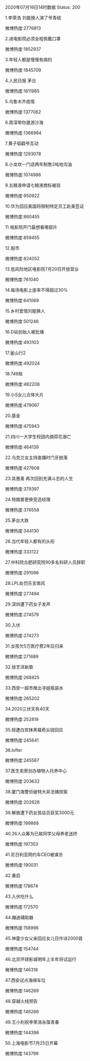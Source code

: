 2020年07月16日14时数据
Status: 200

1.李荣浩 刘能换人演了爷青结

微博热度:2776813

2.进电影院必须全程佩戴口罩

微博热度:1852937

3.年轻人都是慢慢有病的

微博热度:1845709

4.人民日报 茅台

微博热度:1611985

5.乌鲁木齐疫情

微博热度:1377062

6.周深带你遨游沙海

微博热度:1366984

7.黄子韬戳爷互动

微博热度:1293078

8.小龙坎一门店两年制售2吨地沟油

微博热度:1074986

9.五粮液申请七粮液商标被驳

微博热度:950922

10.华为回应美国将限制特定员工赴美签证

微博热度:860455

11.电影院开门最想看哪部片

微博热度:859455

12.股市

微博热度:824052

13.低风险地区电影院7月20日开放营业

微博热度:761040

14.每场电影上座率不得超过30%

微博热度:641069

15.乡村爱情刘能换人

微博热度:501246

16.D站创始人被批捕

微博热度:493103

17.釜山行2

微博热度:492024

18.749局

微博热度:482208

19.小S女儿合体大片

微博热度:479067

20.基金

微博热度:475943

21.四川一大学生校园内摘荷花溺亡

微博热度:464139

22.乌克兰女主持直播时门牙脱落

微博热度:427608

23.具惠善 再次回到充满斗志的人生

微博热度:379397

24.特朗普更换竞选经理

微博热度:376558

25.茅台大跌

微博热度:344130

26.当代年轻人都有的头衔

微博热度:333122

27.中科院合肥研究院90多名科研人员辞职

微博热度:291098

28.LPL处罚乐言南风

微博热度:277494

29.深圳遭下药女子发声

微博热度:274579

30.入伏

微博热度:274273

31.女孩欠5万医疗费2年后归来

微博热度:271689

32.徐艺洋新歌

微博热度:268825

33.西安一超市推出寻娃瓶装水

微博热度:265202

34.2020三伏天有40天

微博热度:252819

35.频遭白宫抹黑福奇尖锐回应

微博热度:245641

36.lofter

微博热度:245587

37.医生卖房创办植物人托养中心

微博热度:203632

38.厦门海警侦破特大非法捕捞案

微博热度:202628

39.解救遭下药女孩店员获奖3000元

微博热度:199868

40.26人众筹为已故同学父母养老送终

微博热度:197353

41.尼日利亚网约车CEO被谋杀

微博热度:190031

42.重启

微博热度:178674

43.入伏吃什么

微博热度:172570

44.蹦迪辅助器

微博热度:158996

45.神童少女父亲回应女儿日作诗2000首

微博热度:154744

46.北京环球影城明年上半年将试运行

微博热度:146318

47.西安试点海绵车位

微博热度:146269

48.穿越火线预告

微博热度:146266

49.王小利祝李荣浩永葆青春

微博热度:144396

50.上海电影节7月25日开幕

微博热度:143799

